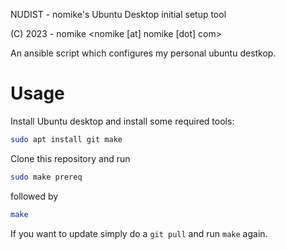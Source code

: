 NUDIST - nomike's Ubuntu Desktop initial setup tool

(C) 2023 - nomike <nomike [at] nomike [dot] com>

An ansible script which configures my personal ubuntu destkop.

Usage
=====

Install Ubuntu desktop and install some required tools:

```bash
sudo apt install git make
```

Clone this repository and run
```bash
sudo make prereq
```

followed by
```bash
make
```

If you want to update simply do a `git pull` and run `make` again.
